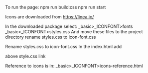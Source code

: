 To run the page:
npm run build:css
npm run start

<!-- To get the icons -->
Icons are downloaded from https://linea.io/

In the downloaded package select:
_basic>_ICONFONT>fonts
_basic>_ICONFONT>styles.css
And move these files to the project directory
rename styles.css to icon-font.css

Rename styles.css to icon-font.css
In the index.html add
<link rel="stylesheet" href="css/icon-font.css">
above style.css link

Reference to icons is in:
_basic>_ICONFONT>icons-reference.html